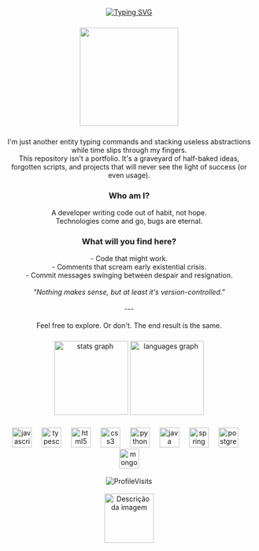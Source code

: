 <p align="center">
  <a href="https://git.io/typing-svg">
    <img src="https://readme-typing-svg.demolab.com?font=Fira+Code&weight=600&pause=1000&color=6D00B8&center=true&vCenter=true&width=435&lines=Hello+There%2C+i'm+Sudogoth." alt="Typing SVG" />
  </a>
</p>


###

<p align="center">
  <img height="200" src="https://i.pinimg.com/originals/50/0b/27/500b27120a0a261bfab28f0390bf48df.gif" />
</p>

###

<p align="center">
  I'm just another entity typing commands and stacking useless abstractions while time slips through my fingers.  
  <br>This repository isn't a portfolio. It's a graveyard of half-baked ideas, forgotten scripts, and projects that will never see the light of success (or even usage).
</p>

<h3 align="center">Who am I?</h3>

<p align="center">
  A developer writing code out of habit, not hope.  
  <br>Technologies come and go, bugs are eternal.
</p>

<h3 align="center">What will you find here?</h3>

<p align="center">
  - Code that might work.<br>
  - Comments that scream early existential crisis.<br>
  - Commit messages swinging between despair and resignation.<br><br>
  <em>"Nothing makes sense, but at least it's version-controlled."</em><br><br>
  ---<br><br>
  Feel free to explore. Or don't. The end result is the same.
</p>

###

<div align="center">
  
  <img src="https://github-readme-stats.vercel.app/api?username=sudogoth&hide_title=false&hide_rank=false&show_icons=true&include_all_commits=true&count_private=true&disable_animations=false&theme=midnight-purple&bg_color=00000000&locale=en&hide_border=true&order=1" height="150" alt="stats graph" />
  <img src="https://github-readme-stats.vercel.app/api/top-langs?username=sudogoth&locale=en&hide_title=false&layout=compact&card_width=320&langs_count=5&theme=midnight-purple&bg_color=00000000&hide_border=true&order=2" height="150" alt="languages graph" />

</div>

###

<div align="center">
  <img src="https://cdn.jsdelivr.net/gh/devicons/devicon/icons/javascript/javascript-original.svg" height="40" alt="javascript logo" />
  <img width="12" />
  <img src="https://cdn.jsdelivr.net/gh/devicons/devicon/icons/typescript/typescript-original.svg" height="40" alt="typescript logo" />
  <img width="12" />
  <img src="https://cdn.jsdelivr.net/gh/devicons/devicon/icons/html5/html5-original.svg" height="40" alt="html5 logo" />
  <img width="12" />
  <img src="https://cdn.jsdelivr.net/gh/devicons/devicon/icons/css3/css3-original.svg" height="40" alt="css3 logo" />
  <img width="12" />
  <img src="https://cdn.jsdelivr.net/gh/devicons/devicon/icons/python/python-original.svg" height="40" alt="python logo" />
  <img width="12" />
  <img src="https://cdn.jsdelivr.net/gh/devicons/devicon/icons/java/java-original.svg" height="40" alt="java logo" />
  <img width="12" />
  <img src="https://cdn.jsdelivr.net/gh/devicons/devicon/icons/spring/spring-original.svg" height="40" alt="spring logo" />
  <img width="12" />
  <img src="https://cdn.jsdelivr.net/gh/devicons/devicon/icons/postgresql/postgresql-original.svg" height="40" alt="postgresql logo" />
  <img width="12" />
  <img src="https://cdn.jsdelivr.net/gh/devicons/devicon/icons/mongodb/mongodb-original.svg" height="40" alt="mongodb logo" />
</div>

<br>

<div align="center">
  
<img alt="ProfileVisits" src="https://komarev.com/ghpvc/?username=sudogoth&label=Profile%20Visits&color=7DBF6B&style=for-the-badge">
</div>

<br>

<div align="center">
  <img src="https://i.gifer.com/origin/2f/2f548a4cff82755977ae34fe08e4ac50.gif" alt="Descrição da imagem" width="100" />
</div>

